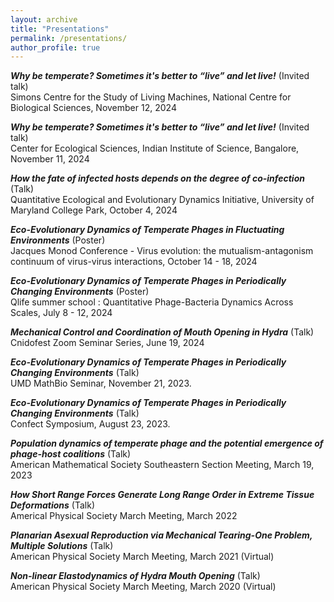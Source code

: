 ```yaml
---
layout: archive
title: "Presentations"
permalink: /presentations/
author_profile: true
---
```


***Why be temperate? Sometimes it's better to “live” and let live!*** (Invited talk)\
Simons Centre for the Study of Living Machines, National Centre for Biological Sciences, November 12, 2024 

***Why be temperate? Sometimes it's better to “live” and let live!*** (Invited talk)\
Center for Ecological Sciences, Indian Institute of Science, Bangalore, November 11, 2024

***How the fate of infected hosts depends on the degree of co-infection*** (Talk)\
Quantitative Ecological and Evolutionary Dynamics Initiative, University of Maryland College Park, October 4, 2024 

***Eco-Evolutionary Dynamics of Temperate Phages in Fluctuating Environments*** (Poster)\
Jacques Monod Conference - Virus evolution: the mutualism-antagonism continuum of virus-virus interactions, October 14 - 18, 2024

***Eco-Evolutionary Dynamics of Temperate Phages in Periodically Changing Environments*** (Poster)\
Qlife summer school : Quantitative Phage-Bacteria Dynamics Across Scales, July 8 - 12, 2024

***Mechanical Control and Coordination of Mouth Opening in Hydra*** (Talk)\
Cnidofest Zoom Seminar Series, June 19, 2024

***Eco-Evolutionary Dynamics of Temperate Phages in Periodically Changing Environments*** (Talk)\
UMD MathBio Seminar, November 21, 2023.

***Eco-Evolutionary Dynamics of Temperate Phages in Periodically Changing Environments*** (Talk)\
Confect Symposium, August 23, 2023.

***Population dynamics of temperate phage and the potential emergence of phage-host coalitions*** (Talk)\
American Mathematical Society Southeastern Section Meeting, March 19, 2023

***How Short Range Forces Generate Long Range Order in Extreme Tissue Deformations*** (Talk)\
Americal Physical Society March Meeting, March 2022

***Planarian Asexual Reproduction via Mechanical Tearing-One Problem, Multiple Solutions*** (Talk)\
American Physical Society March Meeting, March 2021 (Virtual)

***Non-linear Elastodynamics of Hydra Mouth Opening*** (Talk)\
American Physical Society March Meeting, March 2020 (Virtual)

